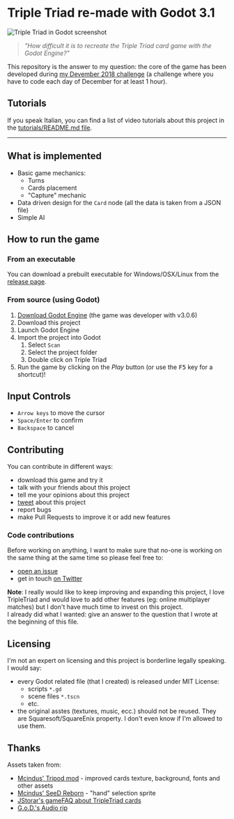 # Triple Triad re-made with Godot 3.1

![Triple Triad in Godot screenshot](https://imgur.com/RwKigsz.jpg)

> *"How difficult it is to recreate the Triple Triad card game with the Godot Engine?"*

This repository is the answer to my question: the core of the game has been developed during [my Devember 2018 challenge](https://davcri.github.io/posts/devember2018-retrospective/) (a challenge where
you have to code each day of December for at least 1 hour).

## Tutorials

If you speak Italian, you can find a list of video tutorials
about this project in the [tutorials/README.md file](./tutorials/README.md).

---

## What is implemented

- Basic game mechanics:
   - Turns
   - Cards placement
   - "Capture" mechanic
- Data driven design for the `Card` node (all the data is taken from a JSON file)
- Simple AI

## How to run the game

### From an executable

You can download a prebuilt executable for Windows/OSX/Linux from the [release page](https://github.com/crystal-bit/triple-triad-godot/releases/latest).

### From source (using Godot)

1. [Download Godot Engine](https://godotengine.org/download/) (the game was developer with v3.0.6)
2. Download this project
3. Launch Godot Engine
4. Import the project into Godot
   1. Select `Scan`
   2. Select the project folder
   3. Double click on Triple Triad
5. Run the game by clicking on the *Play* button (or use the <kbd>F5</kbd> key for a shortcut)!


## Input Controls

- `Arrow keys` to move the cursor
- `Space/Enter` to confirm
- `Backspace` to cancel

## Contributing

You can contribute in different ways:

- download this game and try it
- talk with your friends about this project
- tell me your opinions about this project
- [tweet](https://twitter.com/dav__cri) about this project
- report bugs
- make Pull Requests to improve it or add new features

### Code contributions

Before working on anything, I want to make sure that no-one is working
on the same thing at the same time so please feel free to:

- [open an issue](https://github.com/crystal-bit/triple-triad-godot/issues/new)
- get in touch [on Twitter](https://twitter.com/dav__cri) 

**Note**: I really would like to keep improving and expanding this
project, I love TripleTriad and would love to add other features (eg: online multiplayer matches)
but I don't have much time to invest on this project.  
I already did what I wanted: give an answer to the question that I wrote at the beginning of this 
file. 

## Licensing

I'm not an expert on licensing and this project is borderline legally speaking. I would say:

- every Godot related file (that I created) is released under MIT License:
  - scripts `*.gd`
  - scene files `*.tscn`
  - etc.
- the original asstes (textures, music, ecc.) should not be reused. They are Squaresoft/SquareEnix property. I don't even know if I'm allowed to use them.

## Thanks

Assets taken from: 

- [Mcindus' Tripod mod](http://forums.qhimm.com/index.php?topic=15301.0) - improved cards texture, background, fonts and other assets
- [Mcindus' SeeD Reborn](http://forums.qhimm.com/index.php?topic=15320.0) - "hand" selection sprite
- [JStorar's gameFAQ about TripleTriad cards](https://gamefaqs.gamespot.com/pc/197342-final-fantasy-viii/faqs/4906)
- [G.o.D.'s Audio rip](http://spritedatabase.net/file/17746/Sounds)
